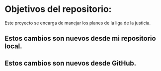 # Objetivos del repositorio:

Este proyecto se encarga de manejar los planes de la liga de la justicia.


## Estos cambios son nuevos desde mi repositorio local.
## Estos cambios son nuevos desde GitHub.
